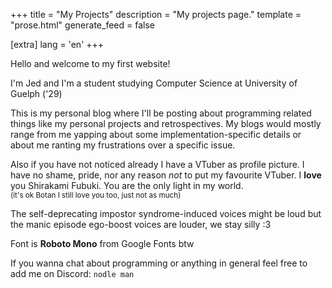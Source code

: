 +++
title = "My Projects"
description = "My projects page."
template = "prose.html"
generate_feed = false

[extra]
lang = 'en'
+++

Hello and welcome to my first website!

I'm Jed and I'm a student studying Computer Science at University of Guelph ('29)

This is my personal blog where I'll be posting about programming related things like my personal projects and retrospectives.
My blogs would mostly range from me yapping about some implementation-specific details or about me ranting my frustrations over a specific issue. 

Also if you have not noticed already I have a VTuber as profile picture. I have no shame, pride, nor any reason *not* to put my favourite VTuber.
I **love** you Shirakami Fubuki.
You are the only light in my world. <br>
<sub> (it's ok Botan I still love you too, just not as much) <sub>

The self-deprecating impostor syndrome-induced voices might be loud but the manic episode ego-boost voices are louder, we stay silly :3

Font is **Roboto Mono** from Google Fonts btw

If you wanna chat about programming or anything in general feel free to add me on Discord: ``nodle man``
